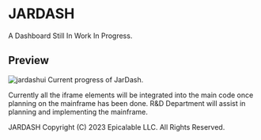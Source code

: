 # JARDASH
A Dashboard Still In Work In Progress.

## Preview
![jardashui](https://user-images.githubusercontent.com/69076784/210163496-20c7a257-d503-4467-b1fd-6c377560b529.png)
Current progress of JarDash.

Currently all the iframe elements will be integrated into the main code once planning on the mainframe has been done.
R&D Department will assist in planning and implementing the mainframe.

JARDASH Copyright (C) 2023 Epicalable LLC. All Rights Reserved.
